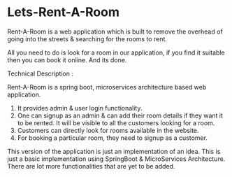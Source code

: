 # Lets-Rent-A-Room

Rent-A-Room is a web application which is built to remove the overhead of going into the streets & searching for the rooms to rent.

All you need to do is look for a room in our application, if you find it suitable then you can book it online.
And its done.

Technical Description : 

Rent-A-Room is a spring boot, microservices architecture based web application.

1. It provides admin & user login functionality.
2. One can signup as an admin & can add their room details if they want it to be rented. It will be visible to all the customers looking for a room.
3. Customers can directly look for rooms available in the website.
4. For booking a particular room, they need to signup as a customer.



This version of the application is just an implementation of an idea. 
This is just a basic implementation using SpringBoot & MicroServices Architecture.
There are lot more functionalities that are yet to be added.
